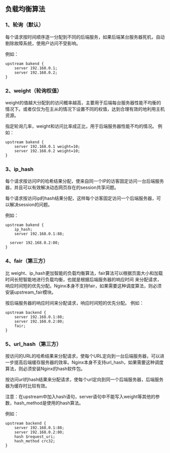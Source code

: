 ## 负载均衡算法

### 1、轮询（默认）

每个请求按时间顺序逐一分配到不同的后端服务，如果后端某台服务器死机，自动剔除故障系统，使用户访问不受影响。

例如：

```
upstream bakend {
    server 192.168.0.1;
    server 192.168.0.2;
}
```

### 2、weight（轮询权值）

weight的值越大分配到的访问概率越高，主要用于后端每台服务器性能不均衡的情况下。或者仅仅为在主从的情况下设置不同的权值，达到合理有效的地利用主机资源。

指定轮询几率，weight和访问比率成正比，用于后端服务器性能不均的情况。
例如：

```
upstream bakend {  
    server 192.168.0.1 weight=10;
    server 192.168.0.2 weight=10;
}
```
### 3、ip_hash

每个请求按访问IP的哈希结果分配，使来自同一个IP的访客固定访问一台后端服务器，并且可以有效解决动态网页存在的session共享问题。

每个请求按访问ip的hash结果分配，这样每个访客固定访问一个后端服务器，可以解决session的问题。

例如：

```
upstream bakend {  
    ip_hash;  
    server 192.168.0.1:88;  
  
  server 192.168.0.2:80;  
} 
```
### 4、fair（第三方）

比 weight、ip_hash更加智能的负载均衡算法，fair算法可以根据页面大小和加载时间长短智能地进行负载均衡，也就是根据后端服务器的响应时间 来分配请求，响应时间短的优先分配。Nginx本身不支持fair，如果需要这种调度算法，则必须安装upstream_fair模块。

按后端服务器的响应时间来分配请求，响应时间短的优先分配。
例如：
```
upstream backend {  
    server 192.168.0.1:88;  
    server 192.168.0.2:80;  
    fair;  
}
```
### 5、url_hash（第三方）

按访问的URL的哈希结果来分配请求，使每个URL定向到一台后端服务器，可以进一步提高后端缓存服务器的效率。Nginx本身不支持url_hash，如果需要这种调度算法，则必须安装Nginx的hash软件包。

按访问url的hash结果来分配请求，使每个url定向到同一个后端服务器，后端服务器为缓存时比较有效。

注意：在upstream中加入hash语句，server语句中不能写入weight等其他的参数，hash_method是使用的hash算法。

例如：
```
upstream backend {  
    server 192.168.0.1:88;  
    server 192.168.0.2:80;  
    hash $request_uri;  
    hash_method crc32;  
}
```